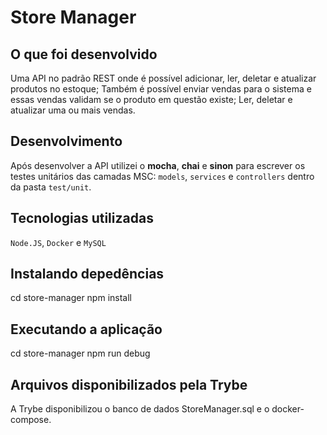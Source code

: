 # Store Manager

## O que foi desenvolvido

Uma API no padrão REST onde é possível adicionar, ler, deletar e atualizar produtos no estoque; Também é possível enviar vendas para o sistema e essas vendas validam se o produto em questão existe; Ler, deletar e atualizar uma ou mais vendas.

## Desenvolvimento

Após desenvolver a API utilizei o **mocha**, **chai** e **sinon** para escrever os testes unitários das camadas MSC: `models`, `services` e `controllers` dentro da pasta `test/unit`.

## Tecnologias utilizadas

`Node.JS`, `Docker` e `MySQL`

## Instalando depedências

cd store-manager
npm install

## Executando a aplicação

cd store-manager
npm run debug

## Arquivos disponibilizados pela Trybe

A Trybe disponibilizou o banco de dados StoreManager.sql e o docker-compose.